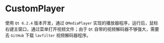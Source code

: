 # CustomPlayer
使用 `Qt 6.2.4` 版本开发，通过 `QMediaPlayer` 实现的播放器程序，运行后，鼠标右键主窗口，通过菜单打开视频文件；由于 `Qt` 自带的视频解码器不够强大，需要去 `GitHub` 下载 `lavfilter` 视频解码器程序。
